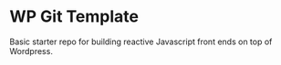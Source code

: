 # WP Git Template

Basic starter repo for building reactive Javascript front ends on top of Wordpress.
